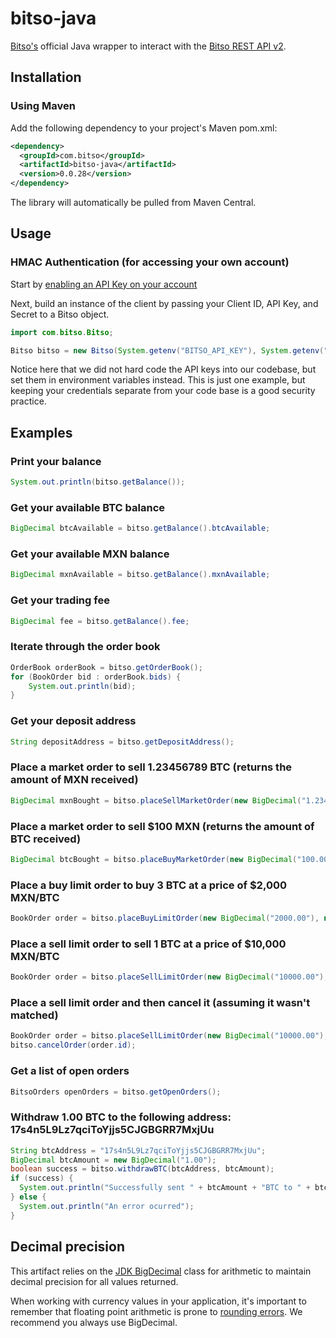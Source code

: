 # bitso-java
[Bitso's](https://bitso.com) official Java wrapper to interact with the [Bitso REST API v2](https://bitso.com/api_info).

## Installation

### Using Maven

Add the following dependency to your project's Maven pom.xml:

```xml
<dependency>
  <groupId>com.bitso</groupId>
  <artifactId>bitso-java</artifactId>
  <version>0.0.28</version>
</dependency>
```

The library will automatically be pulled from Maven Central.

## Usage

### HMAC Authentication (for accessing your own account)

Start by [enabling an API Key on your account](https://bitso.com/api_setup)

Next, build an instance of the client by passing your Client ID, API Key, and Secret to a Bitso object.

```java
import com.bitso.Bitso;

Bitso bitso = new Bitso(System.getenv("BITSO_API_KEY"), System.getenv("BITSO_API_SECRET"), System.getenv("BITSO_CLIENT_ID"));
```

Notice here that we did not hard code the API keys into our codebase, but set them in environment variables instead. This is just one example, but keeping your credentials separate from your code base is a good security practice.

## Examples

### Print your balance

```java
System.out.println(bitso.getBalance());
```

### Get your available BTC balance

```java
BigDecimal btcAvailable = bitso.getBalance().btcAvailable;
```

### Get your available MXN balance

```java
BigDecimal mxnAvailable = bitso.getBalance().mxnAvailable;
```

### Get your trading fee

```java
BigDecimal fee = bitso.getBalance().fee;
```

### Iterate through the order book

```java
OrderBook orderBook = bitso.getOrderBook();
for (BookOrder bid : orderBook.bids) {
    System.out.println(bid);
}
```

### Get your deposit address

```java
String depositAddress = bitso.getDepositAddress();
```

### Place a market order to sell 1.23456789 BTC (returns the amount of MXN received)

```java
BigDecimal mxnBought = bitso.placeSellMarketOrder(new BigDecimal("1.23456789"));
```

### Place a market order to sell $100 MXN (returns the amount of BTC received)

```java
BigDecimal btcBought = bitso.placeBuyMarketOrder(new BigDecimal("100.00"));
```

### Place a buy limit order to buy 3 BTC at a price of $2,000 MXN/BTC

```java
BookOrder order = bitso.placeBuyLimitOrder(new BigDecimal("2000.00"), new BigDecimal("3"));
```

### Place a sell limit order to sell 1 BTC at a price of $10,000 MXN/BTC

```java
BookOrder order = bitso.placeSellLimitOrder(new BigDecimal("10000.00"), new BigDecimal("1"));
```

### Place a sell limit order and then cancel it (assuming it wasn't matched)

```java
BookOrder order = bitso.placeSellLimitOrder(new BigDecimal("10000.00"), new BigDecimal("1"));
bitso.cancelOrder(order.id);
```

### Get a list of open orders

```java
BitsoOrders openOrders = bitso.getOpenOrders();
```

### Withdraw 1.00 BTC to the following address: 17s4n5L9Lz7qciToYjjs5CJGBGRR7MxjUu

```java
String btcAddress = "17s4n5L9Lz7qciToYjjs5CJGBGRR7MxjUu";
BigDecimal btcAmount = new BigDecimal("1.00");
boolean success = bitso.withdrawBTC(btcAddress, btcAmount);
if (success) {
  System.out.println("Successfully sent " + btcAmount + "BTC to " + btcAddress);
} else {
  System.out.println("An error ocurred");
}
```

## Decimal precision

This artifact relies on the [JDK BigDecimal](http://docs.oracle.com/javase/7/docs/api/java/math/BigDecimal.html) class for arithmetic to maintain decimal precision for all values returned.

When working with currency values in your application, it's important to remember that floating point arithmetic is prone to [rounding errors](http://en.wikipedia.org/wiki/Round-off_error). We recommend you always use BigDecimal.
